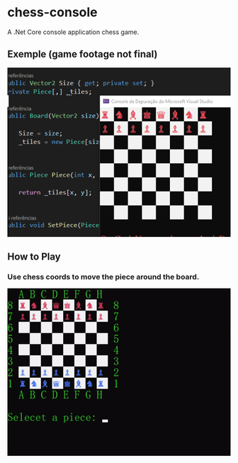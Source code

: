 # chess-console
A .Net Core console application chess game. 
## Exemple (game footage not final) 
![iamge](https://github.com/aeciobrito/chess-console/blob/master/Graphics.png)

## How to Play
### Use chess coords to move the piece around the board.
![gif](https://github.com/aeciobrito/chess-console/blob/master/chess-move.gif)

